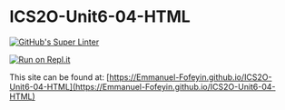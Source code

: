 # ICS2O-Unit6-04-HTML

[![GitHub's Super Linter](https://github.com/Emmanuel-Fofeyin/ICS2O-Unit6-04-HTML/workflows/GitHub's%20Super%20Linter/badge.svg)](https://github.com/Emmanuel-Fofeyin/ICS2O-Unit6-04-HTML/actions)

[![Run on Repl.it](https://repl.it/badge/github/Emmanuel-Fofeyin/ICS2O-Unit6-04-HTML)](https://repl.it/github/Emmanuel-Fofeyin/ICS2O-Unit6-04-HTML)

This site can be found at: [https://Emmanuel-Fofeyin.github.io/ICS2O-Unit6-04-HTML](https://Emmanuel-Fofeyin.github.io/ICS2O-Unit6-04-HTML)
